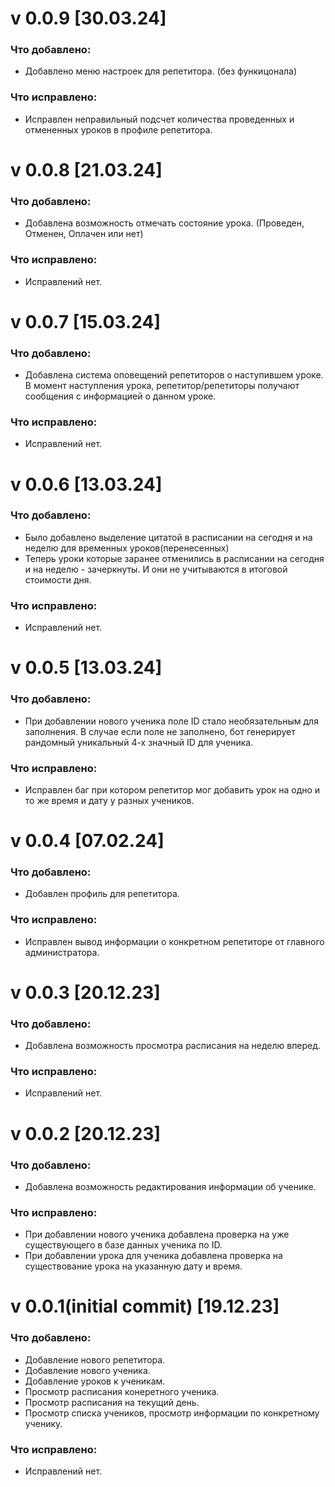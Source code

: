 # v 0.0.9 [30.03.24]

### Что добавлено:

- Добавлено меню настроек для репетитора. (без функицонала)

### Что исправлено:

- Исправлен неправильный подсчет количества проведенных и отмененных уроков в профиле репетитора.

# v 0.0.8 [21.03.24]

### Что добавлено:

- Добавлена возможность отмечать состояние урока. (Проведен, Отменен, Оплачен или нет)

### Что исправлено:

- Исправлений нет.

# v 0.0.7 [15.03.24]

### Что добавлено:

- Добавлена система оповещений репетиторов о наступившем уроке. В момент наступления урока, репетитор/репетиторы получают сообщения с информацией о данном уроке.

### Что исправлено:

- Исправлений нет.

# v 0.0.6 [13.03.24]

### Что добавлено:

- Было добавлено выделение цитатой в расписании на сегодня и на неделю для временных уроков(перенесенных)
- Теперь уроки которые заранее отменились в расписании на сегодня и на неделю - зачеркнуты. И они не учитываются в итоговой стоимости дня.

### Что исправлено:

- Исправлений нет.

# v 0.0.5 [13.03.24]

### Что добавлено:

- При добавлении нового ученика поле ID стало необязательным для заполнения. В случае если поле не заполнено, бот генерирует рандомный уникальный 4-х значный ID для ученика.

### Что исправлено:

- Исправлен баг при котором репетитор мог добавить урок на одно и то же время и дату у разных учеников.

# v 0.0.4 [07.02.24]

### Что добавлено:

- Добавлен профиль для репетитора.

### Что исправлено:

- Исправлен вывод информации о конкретном репетиторе от главного администратора.

# v 0.0.3 [20.12.23]

### Что добавлено:

- Добавлена возможность просмотра расписания на неделю вперед.

### Что исправлено:

- Исправлений нет.

# v 0.0.2 [20.12.23]

### Что добавлено:

- Добавлена возможность редактирования информации об ученике.

### Что исправлено:

- При добавлении нового ученика добавлена проверка на уже существующего в базе данных ученика по ID.
- При добавлении урока для ученика добавлена проверка на существование урока на указанную дату и время.

# v 0.0.1(initial commit) [19.12.23]

### Что добавлено:
- Добавление нового репетитора.
- Добавление нового ученика.
- Добавление уроков к ученикам.
- Просмотр расписания конеретного ученика.
- Просмотр расписания на текущий день.
- Просмотр списка учеников, просмотр информации по конкретному ученику.

### Что исправлено:
- Исправлений нет.
